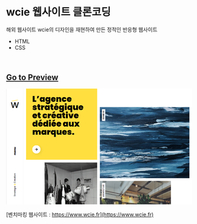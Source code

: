 # wcie 웹사이트 클론코딩

해외 웹사이트 wcie의 디자인을 재현하여 만든 정적인 반응형 웹사이트
- HTML
- CSS

<br>

## [Go to Preview](https://www.notion.so/Preview-Wcie-a1743a7386bb4ddbbc5ee2a9bc9fa049)

![Main Page Screenshot](/assets/image/screenshot.png)

[벤치마킹 웹사이트 : https://www.wcie.fr](https://www.wcie.fr)
